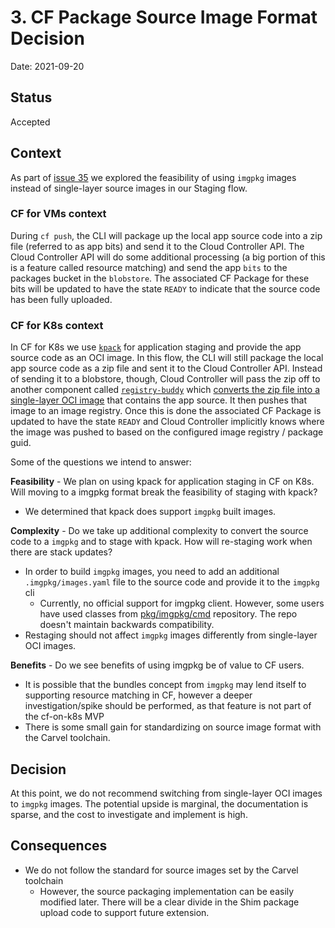 # 3. CF Package Source Image Format Decision

Date: 2021-09-20

## Status

Accepted

## Context

As part of [issue 35](https://github.com/cloudfoundry/cf-k8s-api/issues/35) we explored the feasibility of using `imgpkg` images instead of single-layer source images in our Staging flow. 

### CF for VMs context
During `cf push`, the CLI will package up the local app source code into a zip file (referred to as app bits) and send it to the Cloud Controller API. The Cloud Controller API will do some additional processing (a big portion of this is a feature called resource matching) and send the app `bits` to the packages bucket in the `blobstore`. The associated CF Package for these bits will be updated to have the state `READY` to indicate that the source code has been fully uploaded.

### CF for K8s context
In CF for K8s we use [`kpack`](https://github.com/pivotal/kpack) for application staging and provide the app source code as an OCI image. In this flow, the CLI will still package the local app source code as a zip file and sent it to the Cloud Controller API. Instead of sending it to a blobstore, though, Cloud Controller will pass the zip off to another component called [`registry-buddy`](https://github.com/cloudfoundry/capi-k8s-release/tree/main/src/registry-buddy) which [converts the zip file into a single-layer OCI image](https://github.com/cloudfoundry/capi-k8s-release/blob/main/src/registry-buddy/package_upload/package_upload.go) that contains the app source. It then pushes that image to an image registry. Once this is done the associated CF Package is updated to have the state `READY` and Cloud Controller implicitly knows where the image was pushed to based on the configured image registry / package guid.

Some of the questions we intend to answer:

**Feasibility** - We plan on using kpack for application staging in CF on K8s. Will moving to a imgpkg format break the feasibility of staging with kpack?

- We determined that kpack does support `imgpkg` built images.

**Complexity** - Do we take up additional complexity to convert the source code to a `imgpkg` and to stage with kpack. How will re-staging work when there are stack updates?

- In order to build `imgpkg` images, you need to add an additional `.imgpkg/images.yaml` file to the source code and provide it to the `imgpkg` cli
  - Currently, no official support for imgpkg client. However, some users have used classes from [pkg/imgpkg/cmd](https://github.com/vmware-tanzu/carvel-imgpkg/tree/develop/pkg/imgpkg/cmd) repository. The repo doesn't maintain backwards compatibility. 
- Restaging should not affect `imgpkg` images differently from single-layer OCI images.

**Benefits** - Do we see benefits of using imgpkg be of value to CF users.

- It is possible that the bundles concept from `imgpkg` may lend itself to supporting resource matching in CF, however a deeper investigation/spike should be performed, as that feature is not part of the cf-on-k8s MVP
- There is some small gain for standardizing on source image format with the Carvel toolchain.


## Decision

At this point, we do not recommend switching from single-layer OCI images to `imgpkg` images. The potential upside is marginal, the documentation is sparse, and the cost to investigate and implement is high.

## Consequences

- We do not follow the standard for source images set by the Carvel toolchain
  - However, the source packaging implementation can be easily modified later. There will be a clear divide in the Shim package upload code to support future extension.

